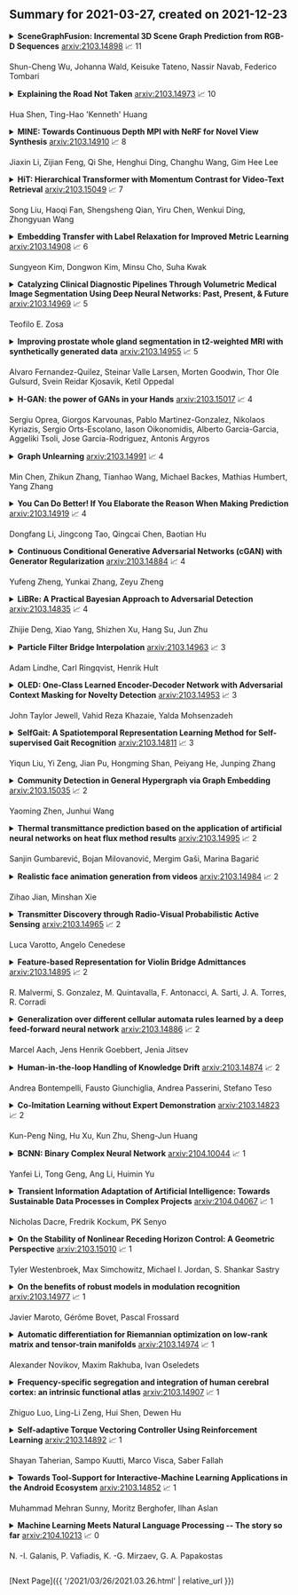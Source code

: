 ## Summary for 2021-03-27, created on 2021-12-23


<details><summary><b>SceneGraphFusion: Incremental 3D Scene Graph Prediction from RGB-D Sequences</b>
<a href="https://arxiv.org/abs/2103.14898">arxiv:2103.14898</a>
&#x1F4C8; 11 <br>
<p>Shun-Cheng Wu, Johanna Wald, Keisuke Tateno, Nassir Navab, Federico Tombari</p></summary>
<p>

**Abstract:** Scene graphs are a compact and explicit representation successfully used in a variety of 2D scene understanding tasks. This work proposes a method to incrementally build up semantic scene graphs from a 3D environment given a sequence of RGB-D frames. To this end, we aggregate PointNet features from primitive scene components by means of a graph neural network. We also propose a novel attention mechanism well suited for partial and missing graph data present in such an incremental reconstruction scenario. Although our proposed method is designed to run on submaps of the scene, we show it also transfers to entire 3D scenes. Experiments show that our approach outperforms 3D scene graph prediction methods by a large margin and its accuracy is on par with other 3D semantic and panoptic segmentation methods while running at 35 Hz.

</p>
</details>

<details><summary><b>Explaining the Road Not Taken</b>
<a href="https://arxiv.org/abs/2103.14973">arxiv:2103.14973</a>
&#x1F4C8; 10 <br>
<p>Hua Shen, Ting-Hao 'Kenneth' Huang</p></summary>
<p>

**Abstract:** It is unclear if existing interpretations of deep neural network models respond effectively to the needs of users. This paper summarizes the common forms of explanations (such as feature attribution, decision rules, or probes) used in over 200 recent papers about natural language processing (NLP), and compares them against user questions collected in the XAI Question Bank. We found that although users are interested in explanations for the road not taken -- namely, why the model chose one result and not a well-defined, seemly similar legitimate counterpart -- most model interpretations cannot answer these questions.

</p>
</details>

<details><summary><b>MINE: Towards Continuous Depth MPI with NeRF for Novel View Synthesis</b>
<a href="https://arxiv.org/abs/2103.14910">arxiv:2103.14910</a>
&#x1F4C8; 8 <br>
<p>Jiaxin Li, Zijian Feng, Qi She, Henghui Ding, Changhu Wang, Gim Hee Lee</p></summary>
<p>

**Abstract:** In this paper, we propose MINE to perform novel view synthesis and depth estimation via dense 3D reconstruction from a single image. Our approach is a continuous depth generalization of the Multiplane Images (MPI) by introducing the NEural radiance fields (NeRF). Given a single image as input, MINE predicts a 4-channel image (RGB and volume density) at arbitrary depth values to jointly reconstruct the camera frustum and fill in occluded contents. The reconstructed and inpainted frustum can then be easily rendered into novel RGB or depth views using differentiable rendering. Extensive experiments on RealEstate10K, KITTI and Flowers Light Fields show that our MINE outperforms state-of-the-art by a large margin in novel view synthesis. We also achieve competitive results in depth estimation on iBims-1 and NYU-v2 without annotated depth supervision. Our source code is available at https://github.com/vincentfung13/MINE

</p>
</details>

<details><summary><b>HiT: Hierarchical Transformer with Momentum Contrast for Video-Text Retrieval</b>
<a href="https://arxiv.org/abs/2103.15049">arxiv:2103.15049</a>
&#x1F4C8; 7 <br>
<p>Song Liu, Haoqi Fan, Shengsheng Qian, Yiru Chen, Wenkui Ding, Zhongyuan Wang</p></summary>
<p>

**Abstract:** Video-Text Retrieval has been a hot research topic with the growth of multimedia data on the internet. Transformer for video-text learning has attracted increasing attention due to its promising performance. However, existing cross-modal transformer approaches typically suffer from two major limitations: 1) Exploitation of the transformer architecture where different layers have different feature characteristics is limited; 2) End-to-end training mechanism limits negative sample interactions in a mini-batch. In this paper, we propose a novel approach named Hierarchical Transformer (HiT) for video-text retrieval. HiT performs Hierarchical Cross-modal Contrastive Matching in both feature-level and semantic-level, achieving multi-view and comprehensive retrieval results. Moreover, inspired by MoCo, we propose Momentum Cross-modal Contrast for cross-modal learning to enable large-scale negative sample interactions on-the-fly, which contributes to the generation of more precise and discriminative representations. Experimental results on the three major Video-Text Retrieval benchmark datasets demonstrate the advantages of our method.

</p>
</details>

<details><summary><b>Embedding Transfer with Label Relaxation for Improved Metric Learning</b>
<a href="https://arxiv.org/abs/2103.14908">arxiv:2103.14908</a>
&#x1F4C8; 6 <br>
<p>Sungyeon Kim, Dongwon Kim, Minsu Cho, Suha Kwak</p></summary>
<p>

**Abstract:** This paper presents a novel method for embedding transfer, a task of transferring knowledge of a learned embedding model to another. Our method exploits pairwise similarities between samples in the source embedding space as the knowledge, and transfers them through a loss used for learning target embedding models. To this end, we design a new loss called relaxed contrastive loss, which employs the pairwise similarities as relaxed labels for inter-sample relations. Our loss provides a rich supervisory signal beyond class equivalence, enables more important pairs to contribute more to training, and imposes no restriction on manifolds of target embedding spaces. Experiments on metric learning benchmarks demonstrate that our method largely improves performance, or reduces sizes and output dimensions of target models effectively. We further show that it can be also used to enhance quality of self-supervised representation and performance of classification models. In all the experiments, our method clearly outperforms existing embedding transfer techniques.

</p>
</details>

<details><summary><b>Catalyzing Clinical Diagnostic Pipelines Through Volumetric Medical Image Segmentation Using Deep Neural Networks: Past, Present, & Future</b>
<a href="https://arxiv.org/abs/2103.14969">arxiv:2103.14969</a>
&#x1F4C8; 5 <br>
<p>Teofilo E. Zosa</p></summary>
<p>

**Abstract:** Deep learning has made a remarkable impact in the field of natural image processing over the past decade. Consequently, there is a great deal of interest in replicating this success across unsolved tasks in related domains, such as medical image analysis. Core to medical image analysis is the task of semantic segmentation which enables various clinical workflows. Due to the challenges inherent in manual segmentation, many decades of research have been devoted to discovering extensible, automated, expert-level segmentation techniques. Given the groundbreaking performance demonstrated by recent neural network-based techniques, deep learning seems poised to achieve what classic methods have historically been unable. This paper will briefly overview some of the state-of-the-art (SoTA) neural network-based segmentation algorithms with a particular emphasis on the most recent architectures, comparing and contrasting the contributions and characteristics of each network topology. Using ultrasonography as a motivating example, it will also demonstrate important clinical implications of effective deep learning-based solutions, articulate challenges unique to the modality, and discuss novel approaches developed in response to those challenges, concluding with the proposal of future directions in the field. Given the generally observed ephemerality of the best deep learning approaches (i.e. the extremely quick succession of the SoTA), the main contributions of the paper are its contextualization of modern deep learning architectures with historical background and the elucidation of the current trajectory of volumetric medical image segmentation research.

</p>
</details>

<details><summary><b>Improving prostate whole gland segmentation in t2-weighted MRI with synthetically generated data</b>
<a href="https://arxiv.org/abs/2103.14955">arxiv:2103.14955</a>
&#x1F4C8; 5 <br>
<p>Alvaro Fernandez-Quilez, Steinar Valle Larsen, Morten Goodwin, Thor Ole Gulsurd, Svein Reidar Kjosavik, Ketil Oppedal</p></summary>
<p>

**Abstract:** Whole gland (WG) segmentation of the prostate plays a crucial role in detection, staging and treatment planning of prostate cancer (PCa). Despite promise shown by deep learning (DL) methods, they rely on the availability of a considerable amount of annotated data. Augmentation techniques such as translation and rotation of images present an alternative to increase data availability. Nevertheless, the amount of information provided by the transformed data is limited due to the correlation between the generated data and the original. Based on the recent success of generative adversarial networks (GAN) in producing synthetic images for other domains as well as in the medical domain, we present a pipeline to generate WG segmentation masks and synthesize T2-weighted MRI of the prostate based on a publicly available multi-center dataset. Following, we use the generated data as a form of data augmentation. Results show an improvement in the quality of the WG segmentation when compared to standard augmentation techniques.

</p>
</details>

<details><summary><b>H-GAN: the power of GANs in your Hands</b>
<a href="https://arxiv.org/abs/2103.15017">arxiv:2103.15017</a>
&#x1F4C8; 4 <br>
<p>Sergiu Oprea, Giorgos Karvounas, Pablo Martinez-Gonzalez, Nikolaos Kyriazis, Sergio Orts-Escolano, Iason Oikonomidis, Alberto Garcia-Garcia, Aggeliki Tsoli, Jose Garcia-Rodriguez, Antonis Argyros</p></summary>
<p>

**Abstract:** We present HandGAN (H-GAN), a cycle-consistent adversarial learning approach implementing multi-scale perceptual discriminators. It is designed to translate synthetic images of hands to the real domain. Synthetic hands provide complete ground-truth annotations, yet they are not representative of the target distribution of real-world data. We strive to provide the perfect blend of a realistic hand appearance with synthetic annotations. Relying on image-to-image translation, we improve the appearance of synthetic hands to approximate the statistical distribution underlying a collection of real images of hands. H-GAN tackles not only the cross-domain tone mapping but also structural differences in localized areas such as shading discontinuities. Results are evaluated on a qualitative and quantitative basis improving previous works. Furthermore, we relied on the hand classification task to claim our generated hands are statistically similar to the real domain of hands.

</p>
</details>

<details><summary><b>Graph Unlearning</b>
<a href="https://arxiv.org/abs/2103.14991">arxiv:2103.14991</a>
&#x1F4C8; 4 <br>
<p>Min Chen, Zhikun Zhang, Tianhao Wang, Michael Backes, Mathias Humbert, Yang Zhang</p></summary>
<p>

**Abstract:** The right to be forgotten states that a data subject has the right to erase their data from an entity storing it. In the context of machine learning (ML), it requires the ML model provider to remove the data subject's data from the training set used to build the ML model, a process known as \textit{machine unlearning}. While straightforward and legitimate, retraining the ML model from scratch upon receiving unlearning requests incurs high computational overhead when the training set is large. To address this issue, a number of approximate algorithms have been proposed in the domain of image and text data, among which SISA is the state-of-the-art solution. It randomly partitions the training set into multiple shards and trains a constituent model for each shard. However, directly applying SISA to the graph data can severely damage the graph structural information, and thereby the resulting ML model utility.
  In this paper, we propose GraphEraser, a novel machine unlearning method tailored to graph data. Its contributions include two novel graph partition algorithms, and a learning-based aggregation method. We conduct extensive experiments on five real-world datasets to illustrate the unlearning efficiency and model utility of GraphEraser. We observe that GraphEraser achieves 2.06$\times$ (small dataset) to 35.94$\times$ (large dataset) unlearning time improvement compared to retraining from scratch. On the other hand, GraphEraser achieves up to $62.5\%$ higher F1 score than that of random partitioning. In addition, our proposed learning-based aggregation method achieves up to $112\%$ higher F1 score than that of the majority vote aggregation.

</p>
</details>

<details><summary><b>You Can Do Better! If You Elaborate the Reason When Making Prediction</b>
<a href="https://arxiv.org/abs/2103.14919">arxiv:2103.14919</a>
&#x1F4C8; 4 <br>
<p>Dongfang Li, Jingcong Tao, Qingcai Chen, Baotian Hu</p></summary>
<p>

**Abstract:** Neural predictive models have achieved remarkable performance improvements in various natural language processing tasks. However, most neural predictive models suffer from the lack of explainability of predictions, limiting their practical utility. This paper proposes a neural predictive approach to make a prediction and generate its corresponding explanation simultaneously. It leverages the knowledge entailed in explanations as an additional distillation signal for more efficient learning. We conduct a preliminary study on Chinese medical multiple-choice question answering, English natural language inference, and commonsense question answering tasks. The experimental results show that the proposed approach can generate reasonable explanations for its predictions even with a small-scale training corpus. The proposed method also achieves improved prediction accuracy on three datasets, which indicates that making predictions can benefit from generating the explanation in the decision process.

</p>
</details>

<details><summary><b>Continuous Conditional Generative Adversarial Networks (cGAN) with Generator Regularization</b>
<a href="https://arxiv.org/abs/2103.14884">arxiv:2103.14884</a>
&#x1F4C8; 4 <br>
<p>Yufeng Zheng, Yunkai Zhang, Zeyu Zheng</p></summary>
<p>

**Abstract:** Conditional Generative Adversarial Networks are known to be difficult to train, especially when the conditions are continuous and high-dimensional. To partially alleviate this difficulty, we propose a simple generator regularization term on the GAN generator loss in the form of Lipschitz penalty. Thus, when the generator is fed with neighboring conditions in the continuous space, the regularization term will leverage the neighbor information and push the generator to generate samples that have similar conditional distributions for each neighboring condition. We analyze the effect of the proposed regularization term and demonstrate its robust performance on a range of synthetic and real-world tasks.

</p>
</details>

<details><summary><b>LiBRe: A Practical Bayesian Approach to Adversarial Detection</b>
<a href="https://arxiv.org/abs/2103.14835">arxiv:2103.14835</a>
&#x1F4C8; 4 <br>
<p>Zhijie Deng, Xiao Yang, Shizhen Xu, Hang Su, Jun Zhu</p></summary>
<p>

**Abstract:** Despite their appealing flexibility, deep neural networks (DNNs) are vulnerable against adversarial examples. Various adversarial defense strategies have been proposed to resolve this problem, but they typically demonstrate restricted practicability owing to unsurmountable compromise on universality, effectiveness, or efficiency. In this work, we propose a more practical approach, Lightweight Bayesian Refinement (LiBRe), in the spirit of leveraging Bayesian neural networks (BNNs) for adversarial detection. Empowered by the task and attack agnostic modeling under Bayes principle, LiBRe can endow a variety of pre-trained task-dependent DNNs with the ability of defending heterogeneous adversarial attacks at a low cost. We develop and integrate advanced learning techniques to make LiBRe appropriate for adversarial detection. Concretely, we build the few-layer deep ensemble variational and adopt the pre-training & fine-tuning workflow to boost the effectiveness and efficiency of LiBRe. We further provide a novel insight to realise adversarial detection-oriented uncertainty quantification without inefficiently crafting adversarial examples during training. Extensive empirical studies covering a wide range of scenarios verify the practicability of LiBRe. We also conduct thorough ablation studies to evidence the superiority of our modeling and learning strategies.

</p>
</details>

<details><summary><b>Particle Filter Bridge Interpolation</b>
<a href="https://arxiv.org/abs/2103.14963">arxiv:2103.14963</a>
&#x1F4C8; 3 <br>
<p>Adam Lindhe, Carl Ringqvist, Henrik Hult</p></summary>
<p>

**Abstract:** Auto encoding models have been extensively studied in recent years. They provide an efficient framework for sample generation, as well as for analysing feature learning. Furthermore, they are efficient in performing interpolations between data-points in semantically meaningful ways. In this paper, we build further on a previously introduced method for generating canonical, dimension independent, stochastic interpolations. Here, the distribution of interpolation paths is represented as the distribution of a bridge process constructed from an artificial random data generating process in the latent space, having the prior distribution as its invariant distribution. As a result the stochastic interpolation paths tend to reside in regions of the latent space where the prior has high mass. This is a desirable feature since, generally, such areas produce semantically meaningful samples. In this paper, we extend the bridge process method by introducing a discriminator network that accurately identifies areas of high latent representation density. The discriminator network is incorporated as a change of measure of the underlying bridge process and sampling of interpolation paths is implemented using sequential Monte Carlo. The resulting sampling procedure allows for greater variability in interpolation paths and stronger drift towards areas of high data density.

</p>
</details>

<details><summary><b>OLED: One-Class Learned Encoder-Decoder Network with Adversarial Context Masking for Novelty Detection</b>
<a href="https://arxiv.org/abs/2103.14953">arxiv:2103.14953</a>
&#x1F4C8; 3 <br>
<p>John Taylor Jewell, Vahid Reza Khazaie, Yalda Mohsenzadeh</p></summary>
<p>

**Abstract:** Novelty detection is the task of recognizing samples that do not belong to the distribution of the target class. During training, the novelty class is absent, preventing the use of traditional classification approaches. Deep autoencoders have been widely used as a base of many unsupervised novelty detection methods. In particular, context autoencoders have been successful in the novelty detection task because of the more effective representations they learn by reconstructing original images from randomly masked images. However, a significant drawback of context autoencoders is that random masking fails to consistently cover important structures of the input image, leading to suboptimal representations - especially for the novelty detection task. In this paper, to optimize input masking, we have designed a framework consisting of two competing networks, a Mask Module and a Reconstructor. The Mask Module is a convolutional autoencoder that learns to generate optimal masks that cover the most important parts of images. Alternatively, the Reconstructor is a convolutional encoder-decoder that aims to reconstruct unperturbed images from masked images. The networks are trained in an adversarial manner in which the Mask Module generates masks that are applied to images given to the Reconstructor. In this way, the Mask Module seeks to maximize the reconstruction error that the Reconstructor is minimizing. When applied to novelty detection, the proposed approach learns semantically richer representations compared to context autoencoders and enhances novelty detection at test time through more optimal masking. Novelty detection experiments on the MNIST and CIFAR-10 image datasets demonstrate the proposed approach's superiority over cutting-edge methods. In a further experiment on the UCSD video dataset for novelty detection, the proposed approach achieves state-of-the-art results.

</p>
</details>

<details><summary><b>SelfGait: A Spatiotemporal Representation Learning Method for Self-supervised Gait Recognition</b>
<a href="https://arxiv.org/abs/2103.14811">arxiv:2103.14811</a>
&#x1F4C8; 3 <br>
<p>Yiqun Liu, Yi Zeng, Jian Pu, Hongming Shan, Peiyang He, Junping Zhang</p></summary>
<p>

**Abstract:** Gait recognition plays a vital role in human identification since gait is a unique biometric feature that can be perceived at a distance. Although existing gait recognition methods can learn gait features from gait sequences in different ways, the performance of gait recognition suffers from insufficient labeled data, especially in some practical scenarios associated with short gait sequences or various clothing styles. It is unpractical to label the numerous gait data. In this work, we propose a self-supervised gait recognition method, termed SelfGait, which takes advantage of the massive, diverse, unlabeled gait data as a pre-training process to improve the representation abilities of spatiotemporal backbones. Specifically, we employ the horizontal pyramid mapping (HPM) and micro-motion template builder (MTB) as our spatiotemporal backbones to capture the multi-scale spatiotemporal representations. Experiments on CASIA-B and OU-MVLP benchmark gait datasets demonstrate the effectiveness of the proposed SelfGait compared with four state-of-the-art gait recognition methods. The source code has been released at https://github.com/EchoItLiu/SelfGait.

</p>
</details>

<details><summary><b>Community Detection in General Hypergraph via Graph Embedding</b>
<a href="https://arxiv.org/abs/2103.15035">arxiv:2103.15035</a>
&#x1F4C8; 2 <br>
<p>Yaoming Zhen, Junhui Wang</p></summary>
<p>

**Abstract:** Conventional network data has largely focused on pairwise interactions between two entities, yet multi-way interactions among multiple entities have been frequently observed in real-life hypergraph networks. In this article, we propose a novel method for detecting community structure in general hypergraph networks, uniform or non-uniform. The proposed method introduces a null vertex to augment a non-uniform hypergraph into a uniform multi-hypergraph, and then embeds the multi-hypergraph in a low-dimensional vector space such that vertices within the same community are close to each other. The resultant optimization task can be efficiently tackled by an alternative updating scheme. The asymptotic consistencies of the proposed method are established in terms of both community detection and hypergraph estimation, which are also supported by numerical experiments on some synthetic and real-life hypergraph networks.

</p>
</details>

<details><summary><b>Thermal transmittance prediction based on the application of artificial neural networks on heat flux method results</b>
<a href="https://arxiv.org/abs/2103.14995">arxiv:2103.14995</a>
&#x1F4C8; 2 <br>
<p>Sanjin Gumbarević, Bojan Milovanović, Mergim Gaši, Marina Bagarić</p></summary>
<p>

**Abstract:** Deep energy renovation of building stock came more into focus in the European Union due to energy efficiency related directives. Many buildings that must undergo deep energy renovation are old and may lack design/renovation documentation, or possible degradation of materials might have occurred in building elements over time. Thermal transmittance (i.e. U-value) is one of the most important parameters for determining the transmission heat losses through building envelope elements. It depends on the thickness and thermal properties of all the materials that form a building element. In-situ U-value can be determined by ISO 9869-1 standard (Heat Flux Method - HFM). Still, measurement duration is one of the reasons why HFM is not widely used in field testing before the renovation design process commences. This paper analyzes the possibility of reducing the measurement time by conducting parallel measurements with one heat-flux sensor. This parallelization could be achieved by applying a specific class of the Artificial Neural Network (ANN) on HFM results to predict unknown heat flux based on collected interior and exterior air temperatures. After the satisfying prediction is achieved, HFM sensor can be relocated to another measuring location. Paper shows a comparison of four ANN cases applied to HFM results for a measurement held on one multi-layer wall - multilayer perceptron with three neurons in one hidden layer, long short-term memory with 100 units, gated recurrent unit with 100 units and combination of 50 long short-term memory units and 50 gated recurrent units. The analysis gave promising results in term of predicting the heat flux rate based on the two input temperatures. Additional analysis on another wall showed possible limitations of the method that serves as a direction for further research on this topic.

</p>
</details>

<details><summary><b>Realistic face animation generation from videos</b>
<a href="https://arxiv.org/abs/2103.14984">arxiv:2103.14984</a>
&#x1F4C8; 2 <br>
<p>Zihao Jian, Minshan Xie</p></summary>
<p>

**Abstract:** 3D face reconstruction and face alignment are two fundamental and highly related topics in computer vision. Recently, some works start to use deep learning models to estimate the 3DMM coefficients to reconstruct 3D face geometry. However, the performance is restricted due to the limitation of the pre-defined face templates. To address this problem, some end-to-end methods, which can completely bypass the calculation of 3DMM coefficients, are proposed and attract much attention. In this report, we introduce and analyse three state-of-the-art methods in 3D face reconstruction and face alignment. Some potential improvement on PRN are proposed to further enhance its accuracy and speed.

</p>
</details>

<details><summary><b>Transmitter Discovery through Radio-Visual Probabilistic Active Sensing</b>
<a href="https://arxiv.org/abs/2103.14965">arxiv:2103.14965</a>
&#x1F4C8; 2 <br>
<p>Luca Varotto, Angelo Cenedese</p></summary>
<p>

**Abstract:** Multi-modal Probabilistic Active Sensing (MMPAS) uses sensor fusion and probabilistic models to control the perception process of robotic sensing platforms. MMPAS is successfully employed in environmental exploration, collaborative mobile robotics, and target tracking, being fostered by the high performance guarantees on autonomous perception. In this context, we propose a bi-Radio-Visual PAS scheme to solve the transmitter discovery problem. Specifically, we firstly exploit the correlation between radio and visual measurements to learn a target detection model in a self-supervised manner. Then, the model is combined with antenna radiation anisotropies into a Bayesian Optimization framework that controls the platform. We show that the proposed algorithm attains an accuracy of 92%, overcoming two other probabilistic active sensing baselines.

</p>
</details>

<details><summary><b>Feature-based Representation for Violin Bridge Admittances</b>
<a href="https://arxiv.org/abs/2103.14895">arxiv:2103.14895</a>
&#x1F4C8; 2 <br>
<p>R. Malvermi, S. Gonzalez, M. Quintavalla, F. Antonacci, A. Sarti, J. A. Torres, R. Corradi</p></summary>
<p>

**Abstract:** Frequency Response Functions (FRFs) are one of the cornerstones of musical acoustic experimental research. They describe the way in which musical instruments vibrate in a wide range of frequencies and are used to predict and understand the acoustic differences between them. In the specific case of stringed musical instruments such as violins, FRFs evaluated at the bridge are known to capture the overall body vibration. These indicators, also called bridge admittances, are widely used in the literature for comparative analyses. However, due to their complex structure they are rather difficult to quantitatively compare and study. In this manuscript we present a way to quantify differences between FRFs, in particular violin bridge admittances, that separates the effects in frequency, amplitude and quality factor of the first resonance peaks characterizing the responses. This approach allows us to define a distance between FRFs and clusterise measurements according to this distance. We use two case studies, one based on Finite Element Analysis and another exploiting measurements on real violins, to prove the effectiveness of such representation. In particular, for simulated bridge admittances the proposed distance is able to highlight the different impact of consecutive simulation `steps' on specific vibrational properties and, for real violins, gives a first insight on similar styles of making, as well as opposite ones.

</p>
</details>

<details><summary><b>Generalization over different cellular automata rules learned by a deep feed-forward neural network</b>
<a href="https://arxiv.org/abs/2103.14886">arxiv:2103.14886</a>
&#x1F4C8; 2 <br>
<p>Marcel Aach, Jens Henrik Goebbert, Jenia Jitsev</p></summary>
<p>

**Abstract:** To test generalization ability of a class of deep neural networks, we randomly generate a large number of different rule sets for 2-D cellular automata (CA), based on John Conway's Game of Life. Using these rules, we compute several trajectories for each CA instance. A deep convolutional encoder-decoder network with short and long range skip connections is trained on various generated CA trajectories to predict the next CA state given its previous states. Results show that the network is able to learn the rules of various, complex cellular automata and generalize to unseen configurations. To some extent, the network shows generalization to rule sets and neighborhood sizes that were not seen during the training at all. Code to reproduce the experiments is publicly available at: https://github.com/SLAMPAI/generalization-cellular-automata

</p>
</details>

<details><summary><b>Human-in-the-loop Handling of Knowledge Drift</b>
<a href="https://arxiv.org/abs/2103.14874">arxiv:2103.14874</a>
&#x1F4C8; 2 <br>
<p>Andrea Bontempelli, Fausto Giunchiglia, Andrea Passerini, Stefano Teso</p></summary>
<p>

**Abstract:** We introduce and study knowledge drift (KD), a complex form of drift that occurs in hierarchical classification. Under KD the vocabulary of concepts, their individual distributions, and the is-a relations between them can all change over time. The main challenge is that, since the ground-truth concept hierarchy is unobserved, it is hard to tell apart different forms of KD. For instance, introducing a new is-a relation between two concepts might be confused with individual changes to those concepts, but it is far from equivalent. Failure to identify the right kind of KD compromises the concept hierarchy used by the classifier, leading to systematic prediction errors. Our key observation is that in many human-in-the-loop applications (like smart personal assistants) the user knows whether and what kind of drift occurred recently. Motivated by this, we introduce TRCKD, a novel approach that combines automated drift detection and adaptation with an interactive stage in which the user is asked to disambiguate between different kinds of KD. In addition, TRCKD implements a simple but effective knowledge-aware adaptation strategy. Our simulations show that often a handful of queries to the user are enough to substantially improve prediction performance on both synthetic and realistic data.

</p>
</details>

<details><summary><b>Co-Imitation Learning without Expert Demonstration</b>
<a href="https://arxiv.org/abs/2103.14823">arxiv:2103.14823</a>
&#x1F4C8; 2 <br>
<p>Kun-Peng Ning, Hu Xu, Kun Zhu, Sheng-Jun Huang</p></summary>
<p>

**Abstract:** Imitation learning is a primary approach to improve the efficiency of reinforcement learning by exploiting the expert demonstrations. However, in many real scenarios, obtaining expert demonstrations could be extremely expensive or even impossible. To overcome this challenge, in this paper, we propose a novel learning framework called Co-Imitation Learning (CoIL) to exploit the past good experiences of the agents themselves without expert demonstration. Specifically, we train two different agents via letting each of them alternately explore the environment and exploit the peer agent's experience. While the experiences could be valuable or misleading, we propose to estimate the potential utility of each piece of experience with the expected gain of the value function. Thus the agents can selectively imitate from each other by emphasizing the more useful experiences while filtering out noisy ones. Experimental results on various tasks show significant superiority of the proposed Co-Imitation Learning framework, validating that the agents can benefit from each other without external supervision.

</p>
</details>

<details><summary><b>BCNN: Binary Complex Neural Network</b>
<a href="https://arxiv.org/abs/2104.10044">arxiv:2104.10044</a>
&#x1F4C8; 1 <br>
<p>Yanfei Li, Tong Geng, Ang Li, Huimin Yu</p></summary>
<p>

**Abstract:** Binarized neural networks, or BNNs, show great promise in edge-side applications with resource limited hardware, but raise the concerns of reduced accuracy. Motivated by the complex neural networks, in this paper we introduce complex representation into the BNNs and propose Binary complex neural network -- a novel network design that processes binary complex inputs and weights through complex convolution, but still can harvest the extraordinary computation efficiency of BNNs. To ensure fast convergence rate, we propose novel BCNN based batch normalization function and weight initialization function. Experimental results on Cifar10 and ImageNet using state-of-the-art network models (e.g., ResNet, ResNetE and NIN) show that BCNN can achieve better accuracy compared to the original BNN models. BCNN improves BNN by strengthening its learning capability through complex representation and extending its applicability to complex-valued input data. The source code of BCNN will be released on GitHub.

</p>
</details>

<details><summary><b>Transient Information Adaptation of Artificial Intelligence: Towards Sustainable Data Processes in Complex Projects</b>
<a href="https://arxiv.org/abs/2104.04067">arxiv:2104.04067</a>
&#x1F4C8; 1 <br>
<p>Nicholas Dacre, Fredrik Kockum, PK Senyo</p></summary>
<p>

**Abstract:** Large scale projects increasingly operate in complicated settings whilst drawing on an array of complex data-points, which require precise analysis for accurate control and interventions to mitigate possible project failure. Coupled with a growing tendency to rely on new information systems and processes in change projects, 90% of megaprojects globally fail to achieve their planned objectives. Renewed interest in the concept of Artificial Intelligence (AI) against a backdrop of disruptive technological innovations, seeks to enhance project managers cognitive capacity through the project lifecycle and enhance project excellence. However, despite growing interest there remains limited empirical insights on project managers ability to leverage AI for cognitive load enhancement in complex settings. As such this research adopts an exploratory sequential linear mixed methods approach to address unresolved empirical issues on transient adaptations of AI in complex projects, and the impact on cognitive load enhancement. Initial thematic findings from semi-structured interviews with domain experts, suggest that in order to leverage AI technologies and processes for sustainable cognitive load enhancement with complex data over time, project managers require improved knowledge and access to relevant technologies that mediate data processes in complex projects, but equally reflect application across different project phases. These initial findings support further hypothesis testing through a larger quantitative study incorporating structural equation modelling to examine the relationship between artificial intelligence and project managers cognitive load with project data in complex contexts.

</p>
</details>

<details><summary><b>On the Stability of Nonlinear Receding Horizon Control: A Geometric Perspective</b>
<a href="https://arxiv.org/abs/2103.15010">arxiv:2103.15010</a>
&#x1F4C8; 1 <br>
<p>Tyler Westenbroek, Max Simchowitz, Michael I. Jordan, S. Shankar Sastry</p></summary>
<p>

**Abstract:** The widespread adoption of nonlinear Receding Horizon Control (RHC) strategies by industry has led to more than 30 years of intense research efforts to provide stability guarantees for these methods. However, current theoretical guarantees require that each (generally nonconvex) planning problem can be solved to (approximate) global optimality, which is an unrealistic requirement for the derivative-based local optimization methods generally used in practical implementations of RHC. This paper takes the first step towards understanding stability guarantees for nonlinear RHC when the inner planning problem is solved to first-order stationary points, but not necessarily global optima. Special attention is given to feedback linearizable systems, and a mixture of positive and negative results are provided. We establish that, under certain strong conditions, first-order solutions to RHC exponentially stabilize linearizable systems. Crucially, this guarantee requires that state costs applied to the planning problems are in a certain sense `compatible' with the global geometry of the system, and a simple counter-example demonstrates the necessity of this condition. These results highlight the need to rethink the role of global geometry in the context of optimization-based control.

</p>
</details>

<details><summary><b>On the benefits of robust models in modulation recognition</b>
<a href="https://arxiv.org/abs/2103.14977">arxiv:2103.14977</a>
&#x1F4C8; 1 <br>
<p>Javier Maroto, Gérôme Bovet, Pascal Frossard</p></summary>
<p>

**Abstract:** Given the rapid changes in telecommunication systems and their higher dependence on artificial intelligence, it is increasingly important to have models that can perform well under different, possibly adverse, conditions. Deep Neural Networks (DNNs) using convolutional layers are state-of-the-art in many tasks in communications. However, in other domains, like image classification, DNNs have been shown to be vulnerable to adversarial perturbations, which consist of imperceptible crafted noise that when added to the data fools the model into misclassification. This puts into question the security of DNNs in communication tasks, and in particular in modulation recognition. We propose a novel framework to test the robustness of current state-of-the-art models where the adversarial perturbation strength is dependent on the signal strength and measured with the "signal to perturbation ratio" (SPR). We show that current state-of-the-art models are susceptible to these perturbations. In contrast to current research on the topic of image classification, modulation recognition allows us to have easily accessible insights on the usefulness of the features learned by DNNs by looking at the constellation space. When analyzing these vulnerable models we found that adversarial perturbations do not shift the symbols towards the nearest classes in constellation space. This shows that DNNs do not base their decisions on signal statistics that are important for the Bayes-optimal modulation recognition model, but spurious correlations in the training data. Our feature analysis and proposed framework can help in the task of finding better models for communication systems.

</p>
</details>

<details><summary><b>Automatic differentiation for Riemannian optimization on low-rank matrix and tensor-train manifolds</b>
<a href="https://arxiv.org/abs/2103.14974">arxiv:2103.14974</a>
&#x1F4C8; 1 <br>
<p>Alexander Novikov, Maxim Rakhuba, Ivan Oseledets</p></summary>
<p>

**Abstract:** In scientific computing and machine learning applications, matrices and more general multidimensional arrays (tensors) can often be approximated with the help of low-rank decompositions. Since matrices and tensors of fixed rank form smooth Riemannian manifolds, one of the popular tools for finding low-rank approximations is to use Riemannian optimization. Nevertheless, efficient implementation of Riemannian gradients and Hessians, required in Riemannian optimization algorithms, can be a nontrivial task in practice. Moreover, in some cases, analytic formulas are not even available. In this paper, we build upon automatic differentiation and propose a method that, given an implementation of the function to be minimized, efficiently computes Riemannian gradients and matrix-by-vector products between an approximate Riemannian Hessian and a given vector.

</p>
</details>

<details><summary><b>Frequency-specific segregation and integration of human cerebral cortex: an intrinsic functional atlas</b>
<a href="https://arxiv.org/abs/2103.14907">arxiv:2103.14907</a>
&#x1F4C8; 1 <br>
<p>Zhiguo Luo, Ling-Li Zeng, Hui Shen, Dewen Hu</p></summary>
<p>

**Abstract:** The frequency-specific coupling mechanism of the functional human brain networks underpins its complex cognitive and behavioral functions. Nevertheless, it is not well unveiled what are the frequency-specific subdivisions and network topologies of the human brain. In this study, we estimated functional connectivity of the human cerebral cortex using spectral connection, and conducted frequency-specific parcellation using eigen-clustering and gradient-based methods, and then explored their topological structures. 7T fMRI data of 184 subjects in the HCP dataset were used for parcellation and exploring the topological properties of the functional networks, and 3T fMRI data of another 890 subjects were used to confirm the stability of the frequency-specific topologies. Seven to ten functional networks were stably integrated by two to four dissociable hub categories at specific frequencies, and we proposed an intrinsic functional atlas containing 456 parcels according to the parcellations across frequencies. The results revealed that the functional networks contained stable frequency-specific topologies, which may imply more abundant roles of the functional units and more complex interactions among them.

</p>
</details>

<details><summary><b>Self-adaptive Torque Vectoring Controller Using Reinforcement Learning</b>
<a href="https://arxiv.org/abs/2103.14892">arxiv:2103.14892</a>
&#x1F4C8; 1 <br>
<p>Shayan Taherian, Sampo Kuutti, Marco Visca, Saber Fallah</p></summary>
<p>

**Abstract:** Continuous direct yaw moment control systems such as torque-vectoring controller are an essential part for vehicle stabilization. This controller has been extensively researched with the central objective of maintaining the vehicle stability by providing consistent stable cornering response. The ability of careful tuning of the parameters in a torque-vectoring controller can significantly enhance vehicle's performance and stability. However, without any re-tuning of the parameters, especially in extreme driving conditions e.g. low friction surface or high velocity, the vehicle fails to maintain the stability. In this paper, the utility of Reinforcement Learning (RL) based on Deep Deterministic Policy Gradient (DDPG) as a parameter tuning algorithm for torque-vectoring controller is presented. It is shown that, torque-vectoring controller with parameter tuning via reinforcement learning performs well on a range of different driving environment e.g., wide range of friction conditions and different velocities, which highlight the advantages of reinforcement learning as an adaptive algorithm for parameter tuning. Moreover, the robustness of DDPG algorithm are validated under scenarios which are beyond the training environment of the reinforcement learning algorithm. The simulation has been carried out using a four wheels vehicle model with nonlinear tire characteristics. We compare our DDPG based parameter tuning against a genetic algorithm and a conventional trial-and-error tunning of the torque vectoring controller, and the results demonstrated that the reinforcement learning based parameter tuning significantly improves the stability of the vehicle.

</p>
</details>

<details><summary><b>Towards Tool-Support for Interactive-Machine Learning Applications in the Android Ecosystem</b>
<a href="https://arxiv.org/abs/2103.14852">arxiv:2103.14852</a>
&#x1F4C8; 1 <br>
<p>Muhammad Mehran Sunny, Moritz Berghofer, Ilhan Aslan</p></summary>
<p>

**Abstract:** Consumer applications are becoming increasingly smarter and most of them have to run on device ecosystems. Potential benefits are for example enabling cross-device interaction and seamless user experiences. Essential for today's smart solutions with high performance are machine learning models. However, these models are often developed separately by AI engineers for one specific device and do not consider the challenges and potentials associated with a device ecosystem in which their models have to run. We believe that there is a need for tool-support for AI engineers to address the challenges of implementing, testing, and deploying machine learning models for a next generation of smart interactive consumer applications. This paper presents preliminary results of a series of inquiries, including interviews with AI engineers and experiments for an interactive machine learning use case with a Smartwatch and Smartphone. We identified the themes through interviews and hands-on experience working on our use case and proposed features, such as data collection from sensors and easy testing of the resources consumption of running pre-processing code on the target device, which will serve as tool-support for AI engineers.

</p>
</details>

<details><summary><b>Machine Learning Meets Natural Language Processing -- The story so far</b>
<a href="https://arxiv.org/abs/2104.10213">arxiv:2104.10213</a>
&#x1F4C8; 0 <br>
<p>N. -I. Galanis, P. Vafiadis, K. -G. Mirzaev, G. A. Papakostas</p></summary>
<p>

**Abstract:** Natural Language Processing (NLP) has evolved significantly over the last decade. This paper highlights the most important milestones of this period while trying to pinpoint the contribution of each individual model and algorithm to the overall progress. Furthermore, it focuses on issues still remaining to be solved, emphasizing the groundbreaking proposals of Transformers, BERT, and all the similar attention-based models.

</p>
</details>


[Next Page]({{ '/2021/03/26/2021.03.26.html' | relative_url }})
